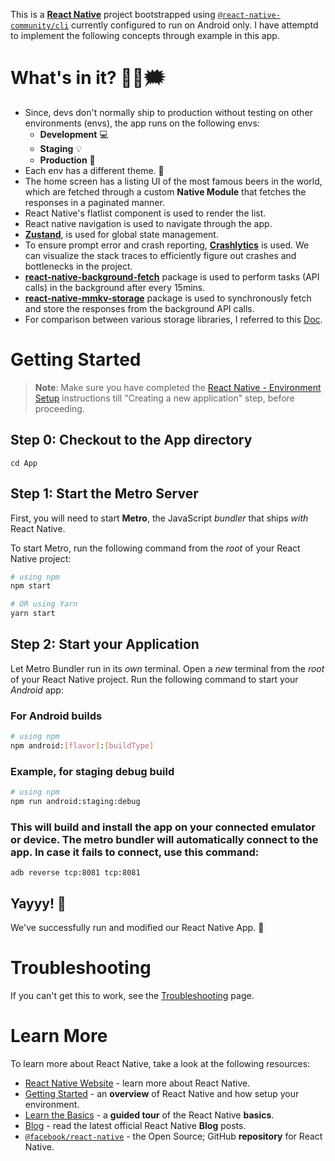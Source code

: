 This is a [**React Native**](https://reactnative.dev) project bootstrapped using [`@react-native-community/cli`](https://github.com/react-native-community/cli) currently configured to run on Android only. I have attemptd to implement the following concepts through example in this app.

# What's in it? 💭🤔🗯️
- Since, devs don't normally ship to production without testing on other environments (envs), the app runs on the following envs:
    - **Development** 💻 
    - **Staging** 💡
    - **Production** 🚀
- Each env has a different theme. 🎨
- The home screen has a listing UI of the most famous beers in the world, which are fetched through a custom **Native Module** that fetches the responses in a paginated manner.
- React Native's flatlist component is used to render the list.
- React native navigation is used to navigate through the app.
- [**Zustand**](https://zustand-demo.pmnd.rs/), is used for global state management.
- To ensure prompt error and crash reporting, [**Crashlytics**](https://firebase.google.com/products/crashlytics) is used. We can visualize the stack traces to efficiently figure out crashes and bottlenecks in the project.
- [**react-native-background-fetch**](https://www.npmjs.com/package/react-native-background-fetch) package is used to perform tasks (API calls) in the background after every 15mins.
- [**react-native-mmkv-storage**](https://www.npmjs.com/package/react-native-mmkv-storage) package is used to synchronously fetch and store the responses from the background API calls.
- For comparison between various storage libraries, I referred to this [Doc](https://arunkumarvallal.medium.com/overview-of-react-native-mmkv-efficient-key-value-storage-42a19baa01f9).


# Getting Started

>**Note**: Make sure you have completed the [React Native - Environment Setup](https://reactnative.dev/docs/environment-setup) instructions till "Creating a new application" step, before proceeding.

## Step 0: Checkout to the App directory

```
cd App
```

## Step 1: Start the Metro Server

First, you will need to start **Metro**, the JavaScript _bundler_ that ships _with_ React Native.

To start Metro, run the following command from the _root_ of your React Native project:

```bash
# using npm
npm start

# OR using Yarn
yarn start
```

## Step 2: Start your Application

Let Metro Bundler run in its _own_ terminal. Open a _new_ terminal from the _root_ of your React Native project. Run the following command to start your _Android_ app:

### For Android builds

```bash
# using npm
npm android:[flavor]:[buildType] 
```

### Example, for staging debug build

```bash
# using npm
npm run android:staging:debug 
```

### This will build and install the app on your connected emulator or device. The metro bundler will automatically connect to the app. In case it fails to connect, use this command:

```
adb reverse tcp:8081 tcp:8081
```

## Yayyy! :tada:

We've successfully run and modified our React Native App. :partying_face:

# Troubleshooting

If you can't get this to work, see the [Troubleshooting](https://reactnative.dev/docs/troubleshooting) page.

# Learn More

To learn more about React Native, take a look at the following resources:

- [React Native Website](https://reactnative.dev) - learn more about React Native.
- [Getting Started](https://reactnative.dev/docs/environment-setup) - an **overview** of React Native and how setup your environment.
- [Learn the Basics](https://reactnative.dev/docs/getting-started) - a **guided tour** of the React Native **basics**.
- [Blog](https://reactnative.dev/blog) - read the latest official React Native **Blog** posts.
- [`@facebook/react-native`](https://github.com/facebook/react-native) - the Open Source; GitHub **repository** for React Native.
